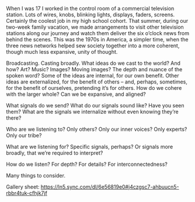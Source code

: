 When I was 17 I worked in the control room of a commercial television station. Lots of wires, knobs, blinking lights, displays, faders, screens. Certainly the coolest job in my high school cohort. That summer, during our two-week family vacation, we made arrangements to visit other television stations along our journey and watch them deliver the six o’clock news from behind the scenes. This was the 1970s in America, a simpler time, when the three news networks helped sew society together into a more coherent, though much less expansive, unity of thought. 

Broadcasting. Casting broadly. What ideas do we cast to the world? And how? Art? Music? Images? Moving images? The depth and nuance of the spoken word? Some of the ideas are internal, for our own benefit. Other ideas are externalized, for the benefit of others – and, perhaps, sometimes, for the benefit of ourselves, pretending it’s for others. How do we cohere with the larger whole? Can we be expansive, and aligned? 

What signals do we send? What do our signals sound like? Have you seen them? What are the signals we internalize without even knowing they’re there? 

Who are we listening to? Only others? Only our inner voices? Only experts? Only our tribe? 

What are we listening for? Specific signals, perhaps? Or signals more broadly, that we’re required to interpret? 

How do we listen? For depth? For details? For interconnectedness? 

Many things to consider. 

Gallery sheet: https://ln5.sync.com/dl/6e56819e0#j4czgsc7-ahbuucn5-rbbr4tuk-cfhjk7jf 
